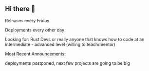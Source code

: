 ## Hi there 👋

Releases every Friday

Deployments every other day 

Looking for: Rust Devs or really anyone that knows how to code at an intermediate - advanced level (willing to teach/mentor)

Most Recent Announcements:

deployments postponed, next few projects are going to be big

